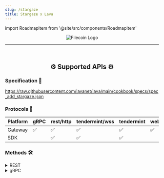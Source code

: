 ```yaml
---
slug: /stargaze
title: Stargaze x Lava
---
```


import RoadmapItem from '@site/src/components/RoadmapItem'

<center>

![Filecoin Logo](/img/chains/stargaze_logo.svg)

</center>

[<RoadmapItem icon="⛏️" title="Get RPC" description="Get access to Lava's Web3 APIs and start building on the network with ease"/>](/stargaze-dev)

[<RoadmapItem icon="🚀" title="Run an RPC Node" description="Become a part of Lava's network by running your own RPC node and accessing Web3 APIs seamlessly"/>](/stargaze-node)

<hr />
<br />

<center>

## ⚙️ Supported APIs ⚙️

</center>

### Specification 📑

https://raw.githubusercontent.com/lavanet/lava/main/cookbook/specs/spec_add_stargaze.json


### Protocols 🔗

| Platform  | gRPC | rest/http | tendermint/wss | tendermint | webgRPC |
| --------- |------|-----------|----------------|------------|---------|
| Gateway   | ✅   | ✅        | ✅             | ✅         | ✅     |
| SDK       |      | ✅        | ✅             | ✅         |        |



### Methods 🛠️
<details>
<summary> REST </summary>

- /stargaze/globalfee/v1/contract_authorization/{contract_address}
- /stargaze/globalfee/v1/code_authorization/{code_id}
- /stargaze/tokenfactory/v1/denoms_from_creator/{creator}
- /stargaze/tokenfactory/v1/denoms/{denom}/authority_metadata
- /stargaze/mint/v1beta1/params
- /stargaze/mint/v1beta1/annual_provisions
- /stargaze/cron/v1/list-privileged
- /stargaze/claim/v1beta1/total_claimable/{address}
- /stargaze/claim/v1beta1/params
- /stargaze/claim/v1beta1/module_account_balance
- /stargaze/claim/v1beta1/claimable_for_action/{address}/{action}
- /stargaze/claim/v1beta1/claim_record/{address}
- /stargaze/alloc/v1beta1/params

</details>

<details>
<summary> gRPC </summary>

- publicawesome.stargaze.globalfee.v1.Query/CodeAuthorization
- publicawesome.stargaze.mint.v1beta1.Query/AnnualProvisions
- publicawesome.stargaze.globalfee.v1.Query/Params
- publicawesome.stargaze.mint.v1beta1.Query/Params
- publicawesome.stargaze.cron.v1.Query/ListPrivileged
- publicawesome.stargaze.alloc.v1beta1.Query/Params
- osmosis.tokenfactory.v1beta1.Query/Params
- osmosis.tokenfactory.v1beta1.Query/DenomAuthorityMetadata
- publicawesome.stargaze.cron.v1.Query/Params
- osmosis.tokenfactory.v1beta1.Query/DenomsFromCreator
- publicawesome.stargaze.globalfee.v1.Query/ContractAuthorization
- publicawesome.stargaze.globalfee.v1.Query/Authorizations

</details>
